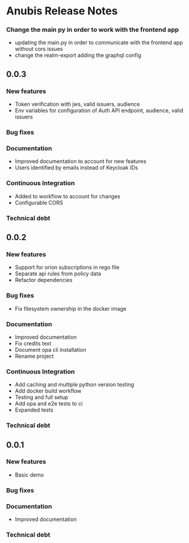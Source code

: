 # Anubis Release Notes

### Change the main py in order to work with the frontend app

- updating the main.py in order to communicate with the frontend app without cors issues
- change the realm-export adding the graphql config

## 0.0.3

### New features

- Token verification with jws, valid issuers, audience
- Env variables for configuration of Auth API endpoint, audience, valid issuers

### Bug fixes

### Documentation

- Improved documentation to account for new features
- Users identified by emails instead of Keycloak IDs

### Continuous Integration

- Added to workflow to account for changes
- Configurable CORS

### Technical debt

## 0.0.2

### New features

- Support for orion subscriptions in rego file
- Separate api rules from policy data
- Refactor dependencies

### Bug fixes

- Fix filesystem ownership in the docker image

### Documentation

- Improved documentation
- Fix credits text
- Document opa cli installation
- Rename project

### Continuous Integration

- Add caching and multiple python version testing
- Add docker build workflow
- Testing and full setup
- Add opa and e2e tests to ci
- Expanded tests

### Technical debt

## 0.0.1

### New features

- Basic demo

### Bug fixes

### Documentation

- Improved documentation

### Technical debt
